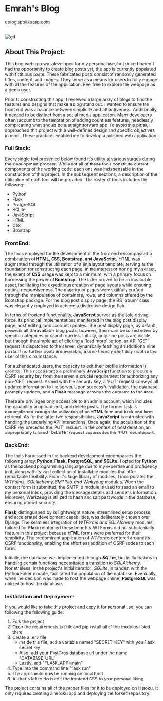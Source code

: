 # Emrah's Blog

<a href="https://eblog.applikuapp.com">eblog.applikuapp.com</a>

<br/>
<img src="Blog Gif.gif" alt="gif">
<br/>

<h2><b>About This Project:</b></h2>
<p>This blog web app was developed for my personal use, but since I haven't had the opportunity to create blog posts yet, the app is currently populated with fictitious posts. These fabricated posts consist of randomly generated titles, content, and images. They serve as a means for users to fully engage with all the features of the application. Feel free to explore the webpage as a demo user.</p>
<p>Prior to constructing this app, I reviewed a large array of blogs to find the features and designs that make a blog stand out. I wanted to ensure the front end was a balance between simplicity and attractiveness. Additionally, it needed to be distinct from a social media application. Many developers often succumb to the temptation of adding countless features, needlessly complicating what should be a straightforward app. To avoid this pitfall, I approached this project with a well-defined design and specific objectives in mind. These practices enabled me to develop a polished web application.</p>
<h3>Full Stack:</h3>
<p>
Every single tool presented below found it's utility at various stages during the development process. 
While not all of these tools constitute current components of the working code, each one was indispensable in the construction of this project. 
In the subsequent sections, a description of the utilization of each tool will be provided. 
The roster of tools includes the following:
</p>
<ul>
    <li>Python</li>
    <li>Flask</li>
    <li>PostgreSQL</li>
    <li>SQLite</li>
    <li>JavaScript</li>
    <li>HTML</li>
    <li>CSS</li>
    <li>Boostrap</li>
</ul>
<h3>Front End:</h3>
<p>
The tools employed for the development of the front end encompassed a combination of <b>HTML, CSS, Bootstrap, and JavaScript.</b>
HTML was augmented through the utilization of a jinja layout template, serving as the foundation for constructing each page. 
In the interest of honing my skillset, the extent of <b>CSS</b> usage was kept to a minimum, with a primary focus on harnessing the power of <b>Bootstrap.</b> 
The latter proved to be an invaluable asset, facilitating the expeditious creation of page layouts while ensuring optimal responsiveness. 
The majority of pages were skillfully crafted through the manipulation of containers, rows, and columns offered by the Bootstrap package. 
For the blog post display page, the BS 'album' class was elegantly employed to achieve a distinctive design flair.
</p>
<p>
In terms of frontend functionality, <b>JavaScript</b> served as the sole driving force. 
Its principal implementations manifested in the blog post display page, post editing, and account updates. 
The post display page, by default, presents all the available blog posts, however, these can be sorted either by specific categories or search queries.
Initially, only nine posts are visible, but through the simple act of clicking a 'load more' button, an API 'GET' request is dispatched to the server, dynamically fetching an additional nine posts. 
If no further posts are available, a user-friendly alert duly notifies the user of this circumstance.
</p>
<p>
For authenticated users, the capacity to edit their profile information is granted. 
This necessitates a preliminary <b>JavaScript</b> function to procure a CSRF security key from the server, a crucial requirement for authorizing any non-'GET' request. 
Armed with the security key, a 'PUT' request conveys all updated information to the server. Upon successful validation, the database promptly updates, and a <b>Flask</b> message conveys the outcome to the user.
</p>
<p>
There are privileges only accessible to an admin account, which includes the capability to upload, edit, and delete posts. 
The former task is accomplished through the utilization of an <b>HTML</b> form and back end form retrieval. 
As for the latter two responsibilities, <b>JavaScript</b> is entrusted with handling the underlying API interactions. 
Once again, the acquisition of the CSRF key precedes the 'PUT' request. 
In the context of post deletion, an appropriately tailored 'DELETE' request supersedes the 'PUT' counterpart.
</p>
<h3>Back End:</h3>
<p>
The tools harnessed in the backend development encompasses the following array: <b>Python, Flask, PostgreSQL, and SQLite.</b> 
I opted for <b>Python</b> as the backend programming language due to my expertise and proficiency in it, along with its vast collection of installable modules that offer remarkable flexibility.
From it's large library of modules, I incorporated the <i>WTForms, SQLAlchemy, SMTPlib, and Werkzeug</i> modules. 
When the contact form is submitted, the SMTPlib module is used to send an email to my personal inbox, providing the message details and sender's information.
Moreover, Werkzeug is utilized to hash and salt passwords in the database, ensuring utmost security.
</p>
<p>
<b>Flask</b>, distinguished by its lightweight nature, streamlined setup process, and accelerated development capabilities, was deliberately chosen over Django. 
The seamless integration of <i>WTForms and SQLAlchemy</i> modules tailored for <b>Flask</b> reinforced these benefits. 
WTForms did not substantially feature in this project because <b>HTML</b> forms were preferred for their simplicity. 
The predominant application of <i>WTForms</i> centered around its CSRF functionality, enabling the effortless addition of CSRF codes to each form.
</p>
<p>
Initially, the database was implemented through <b>SQLite</b>, but its limitations in handling certain functions necessitated a transition to <i>SQLAlchemy.</i> 
Nonetheless, in the project's initial iteration, <i>SQLite</i>, in tandem with the Python Faker module, facilitated the population of the database.
Eventually, when the decision was made to host the webpage online, <b>PostgreSQL</b> was utilized to host the database. 
</p>
<h3>Installation and Deployment:</h3>
<p>If you would like to take this project and copy it for personal use, you can following the following guide:
    <ol>
        <li>Fork the project</li>
        <li>Open the requirements.txt file and pip install all of the modules listed there</li>
        <li>Create a .env file
            <ul>
                <li>Inside this file, add a variable named "SECRET_KEY" with you Flask secret key</li>
                <li>Also, add your PostGres database url under the name "DATABASE_URL"</li>
                <li>Lastly, add "FLASK_APP=main"</li>
            </ul>
        </li>
        <li>Type into the command line "flask run"</li>
        <li>The app should now be running on local host</li>
        <li>All that's left to do is edit the frontend CSS to your personal liking</li>
    </ol>
The project contains all of the proper files for it to be deployed on Heroku. It only requires creating a heroku app and deploying the forked repository.
</p>
